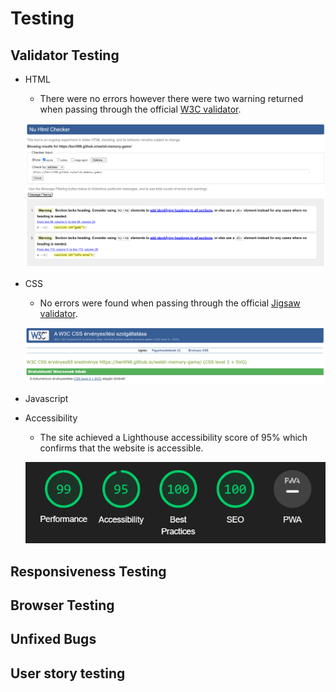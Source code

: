 # Testing 

## Validator Testing

- HTML
  - There were no errors however there were two warning returned when passing through the official [W3C validator](https://validator.w3.org/nu/?doc=https%3A%2F%2Fberill98.github.io%2Fwelsh-memory-game%2F).

  ![HTML Validation](docs/testing_images/html_validation.png)

- CSS
  - No errors were found when passing through the official [Jigsaw validator](https://jigsaw.w3.org/css-validator/validator?uri=https%3A%2F%2Fberill98.github.io%2Fwelsh-memory-game%2F&profile=css3svg&usermedium=all&warning=1&vextwarning=&lang=hu).

  ![CSS Validation](docs/testing_images/css_validation.png)

- Javascript

- Accessibility
  - The site achieved a Lighthouse accessibility score of 95% which confirms that the website is accessible.

  ![Accessibility](docs/testing_images/accessibility.png)

## Responsiveness Testing
## Browser Testing
## Unfixed Bugs
## User story testing